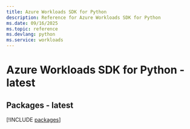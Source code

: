 ```yaml
---
title: Azure Workloads SDK for Python
description: Reference for Azure Workloads SDK for Python
ms.date: 09/16/2025
ms.topic: reference
ms.devlang: python
ms.service: workloads
---
```

# Azure Workloads SDK for Python - latest
## Packages - latest
[!INCLUDE [packages](workloads-index.md)]
